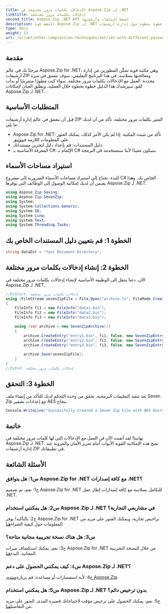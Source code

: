 ```yaml
---
title: الإدخالات بكلمات مرور مختلفة في Aspose.Zip لـ .NET
linktitle: إدخالات بكلمات مرور مختلفة
second_title: Aspose.Zip .NET API لضغط الملفات وأرشفتها
description: اكتشف قوة Aspose.Zip لـ .NET من خلال دليلنا المفصّل خطوة بخطوة حول إدارة أرشيفات ZIP باستخدام كلمات مرور مختلفة. تعزيز الأمان والمرونة في تطبيقاتك.
type: docs
weight: 13
url: /ar/net/other-compression-techniques/entries-with-different-passwords/
---
```

## مقدمة

مرحبًا بك في عالم Aspose.Zip for .NET، وهي مكتبة قوية تمكّن المطورين من إدارة أرشيفات ZIP ومعالجتها بسلاسة. في هذا البرنامج التعليمي، سوف نتعمق في ميزة محددة: العمل مع الإدخالات بكلمات مرور مختلفة. سواء كنت مطورًا متمرسًا أو بدأت للتو، سيرشدك هذا الدليل خطوة بخطوة خلال العملية، ويطلق العنان لإمكانات Aspose.Zip لـ .NET.

## المتطلبات الأساسية

قبل أن نتعمق في عالم إدارة أرشيفات ZIP المثير بكلمات مرور مختلفة، تأكد من أن لديك ما يلي:

-  Aspose.Zip for .NET: تأكد من تثبيت المكتبة. إذا لم يكن الأمر كذلك، يمكنك العثور على المعلومات اللازمة في[توثيق](https://reference.aspose.com/zip/net/).
- دليل المستندات: قم بإعداد دليل لتخزين مستنداتك.
- المعرفة الأساسية بـ C#: الإلمام بـ C# سيكون مفيدًا لأننا سنستخدمه في البرمجة.

## استيراد مساحات الأسماء

للبدء، تحتاج إلى استيراد مساحات الأسماء الضرورية إلى مشروع C# الخاص بك. وهذا يضمن أن لديك إمكانية الوصول إلى الوظائف التي يوفرها Aspose.Zip لـ .NET.

```csharp
using Aspose.Zip.Saving;
using Aspose.Zip.SevenZip;
using System;
using System.Collections.Generic;
using System.IO;
using System.Linq;
using System.Text;
using System.Threading.Tasks;
```

## الخطوة 1: قم بتعيين دليل المستندات الخاص بك

```csharp
string dataDir = "Your Document Directory";
```

## الخطوة 2: إنشاء إدخالات بكلمات مرور مختلفة

الآن، دعنا ننتقل إلى الوظيفة الأساسية لإنشاء إدخالات بكلمات مرور مختلفة في Aspose.Zip لـ .NET.

```csharp
//ExStart: إدخالات بكلمات مرور مختلفة
using (FileStream sevenZipFile = File.Open("archive.7z", FileMode.Create))
{
    FileInfo fi1 = new FileInfo("data1.bin");
    FileInfo fi2 = new FileInfo("data2.bin");
    FileInfo fi3 = new FileInfo("data3.bin");

    using (var archive = new SevenZipArchive())
    {
        archive.CreateEntry("entry1.bin", fi1, false, new SevenZipEntrySettings(new SevenZipStoreCompressionSettings(), new SevenZipAESEncryptionSettings("test1")));
        archive.CreateEntry("entry2.bin", fi2, false, new SevenZipEntrySettings(new SevenZipStoreCompressionSettings(), new SevenZipAESEncryptionSettings("test2")));
        archive.CreateEntry("entry3.bin", fi3, false, new SevenZipEntrySettings(new SevenZipStoreCompressionSettings(), new SevenZipAESEncryptionSettings("test3")));
        
        archive.Save(sevenZipFile);
    }
}
//ExEnd: إدخالات بكلمات مرور مختلفة
```

## الخطوة 3: التحقق

بعد تنفيذ التعليمات البرمجية، تحقق من وحدة التحكم لديك للتأكد من إنشاء ملف Seven Zip مع إعدادات تشفير AES بنجاح.

```csharp
Console.WriteLine("Successfully Created a Seven Zip File with AES Encryption Settings");
```

## خاتمة

تهانينا! لقد أتقنت الآن فن العمل مع الإدخالات التي لها كلمات مرور مختلفة في Aspose.Zip لـ .NET. تفتح هذه الإمكانية القوية الأبواب أمام تعزيز الأمان والمرونة عند إدارة أرشيفات ZIP في تطبيقاتك.

## الأسئلة الشائعة

### س1: هل يتوافق Aspose.Zip for .NET مع كافة إصدارات .NET؟

ج1: نعم، تم تصميم Aspose.Zip for .NET للتكامل بسلاسة مع كافة إصدارات إطار عمل .NET.

### س2: هل يمكنني استخدام Aspose.Zip لـ .NET في مشاريعي التجارية؟

ج2: بالتأكيد! يوفر Aspose.Zip for .NET تراخيص تجارية، ويمكنك العثور على مزيد من المعلومات حول كيفية الشراء[هنا](https://purchase.aspose.com/buy).

### س3: هل هناك نسخة تجريبية مجانية متاحة؟

 ج3: نعم، يمكنك استكشاف ميزات Aspose.Zip for .NET من خلال النسخة التجريبية المجانية. البدء[هنا](https://releases.aspose.com/).

### س٤: كيف يمكنني الحصول على دعم Aspose.Zip لـ .NET؟

 ج4: لأية استفسارات أو مساعدة، قم بزيارة[منتدى Aspose.Zip](https://forum.aspose.com/c/zip/37).

### س5: هل يمكنني استخدام Aspose.Zip لـ .NET بدون ترخيص دائم؟

 ج5: نعم، يمكنك الحصول على ترخيص مؤقت لاحتياجاتك قصيرة المدى. العثور على مزيد من التفاصيل[هنا](https://purchase.aspose.com/temporary-license/).